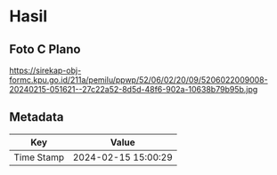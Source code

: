 # Hasil

## Foto C Plano

https://sirekap-obj-formc.kpu.go.id/211a/pemilu/ppwp/52/06/02/20/09/5206022009008-20240215-051621--27c22a52-8d5d-48f6-902a-10638b79b95b.jpg


## Metadata

| Key        | Value               |
| ---------- | ------------------- |
| Time Stamp | 2024-02-15 15:00:29 |



